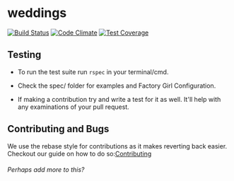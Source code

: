 # weddings
[![Build Status](https://travis-ci.org/crmis/weddings.svg?branch=master)](https://travis-ci.org/crmis/weddings)
[![Code Climate](https://codeclimate.com/github/crmis/weddings/badges/gpa.svg)](https://codeclimate.com/github/crmis/weddings)
[![Test Coverage](https://codeclimate.com/github/crmis/weddings/badges/coverage.svg)](https://codeclimate.com/github/crmis/weddings)

## Testing
* To run the test suite run `rspec` in your terminal/cmd.

* Check the spec/ folder for examples and Factory Girl Configuration.

* If making a contribution try and write a test for it as well. It'll help with any examinations of your pull request.

## Contributing and Bugs

We use the rebase style for contributions as it makes reverting back easier. Checkout our guide on how to do so:[Contributing](https://github.com/crmis/weddings/blob/master/CONTRIBUTING.md "Contributing")

###### Perhaps add more to this?
